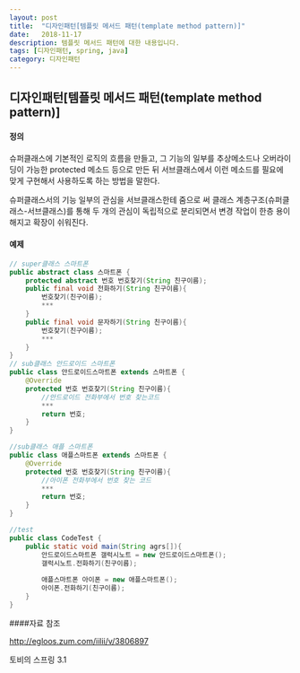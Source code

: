 ```yaml
---
layout: post
title:  "디자인패턴[템플릿 메서드 패턴(template method pattern)]"
date:   2018-11-17
description: 템플릿 메서드 패턴에 대한 내용입니다.
tags: [디자인패턴, spring, java]
category: 디자인패턴
---
```





## 디자인패턴[템플릿 메서드 패턴(template method pattern)]



#### 정의

슈퍼클래스에 기본적인 로직의 흐름을 만들고, 그 기능의 일부를 추상메소드나 오버라이딩이 가능한 protected 메소드 등으로 만든 뒤 서브클래스에서 이런 메소드를 필요에 맞게 구현해서 사용하도록 하는 방법을 말한다. 

슈퍼클래스서의 기능 일부의 관심을 서브클래스한테 줌으로 써 클래스 계층구조(슈퍼클래스-서브클래스)를 통해 두 개의 관심이 독립적으로 분리되면서 변경 작업이 한층 용이해지고 확장이 쉬워진다. 


#### 예제

```java
// super클래스 스마트폰
public abstract class 스마트폰 {
    protected abstract 번호 번호찾기(String 친구이름);
    public final void 전화하기(String 친구이름){
        번호찾기(친구이름);
        ***
    }
    public final void 문자하기(String 친구이름){
        번호찾기(친구이름);
        ***
    }
}
// sub클래스 안드로이드 스마트폰
public class 안드로이드스마트폰 extends 스마트폰 {
    @Override
    protected 번호 번호찾기(String 친구이름){
        //안드로이드 전화부에서 번호 찾는코드
        ***
        return 번호;
    }
}

//sub클래스 애플 스마트폰
public class 애플스마트폰 extends 스마트폰 {
    @Override
    protected 번호 번호찾기(String 친구이름){
        //아이폰 전화부에서 번호 찾는 코드
        ***
        return 번호;
    }
}

//test
public class CodeTest {
    public static void main(String agrs[]){
		안드로이드스마트폰 갤럭시노트 = new 안드로이드스마트폰();
        갤럭시노트.전화하기(친구이름);
        
        애플스마트폰 아이폰 = new 애플스마트폰();
        아이폰.전화하기(친구이름);
    }
}

```















####자료 참조 

http://egloos.zum.com/iilii/v/3806897 

토비의 스프링 3.1

